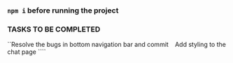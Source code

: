 ### `npm i` before running the project


 ###  TASKS TO BE COMPLETED
``Resolve the bugs in bottom navigation bar and commit ```
``` Add styling to the chat page  ````
